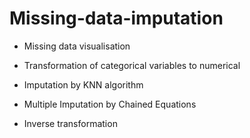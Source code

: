 # Missing-data-imputation

- Missing data visualisation

- Transformation of categorical variables to numerical 

- Imputation by KNN algorithm

- Multiple Imputation by Chained Equations

- Inverse transformation

